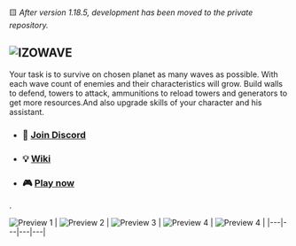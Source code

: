  🟨 _After version 1.18.5, development has been moved to the private repository._

## ![IZOWAVE](./docs/logotype-large.png)

Your task is to survive on chosen planet as many waves as possible. With each wave count of enemies and their characteristics will grow. Build walls to defend, towers to attack, ammunitions to reload towers and generators to get more resources.And also upgrade skills of your character and his assistant.

* ### 👾 [Join Discord](https://discord.gg/cnFAdMsRxn)
* ### 💡 [Wiki](https://github.com/neki-dev/izowave/wiki)
* ### 🎮 [Play now](https://izowave.neki.guru/)

.

![Preview 1](./docs/preview/snap01.png)
| ![Preview 2](./docs/preview/snap02.png) | ![Preview 3](./docs/preview/snap03.png) | ![Preview 4](./docs/preview/snap04.png) | ![Preview 4](./docs/preview/snap05.png) |
|---|---|---|---|
